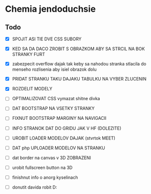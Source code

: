 # Chemia jendoduchsie

## Todo
- [x] SPOJIT ASI TIE DVE CSS SUBORY
- [x] KED SA DA DACO ZROBIT S OBRAZKOM ABY SA STRCIL NA BOK STRANKY FURT
- [x] zabezpecit overflow dajak tak keby sa nahodou stranka stlacila do menseho rozlisenia aby isiel obrazok dolu
- [x] PRIDAT STRANKU TAKU DAJAKU TABULKU NA VYBER ZLUCENIN 
- [x] ROZDELIT MODELY
- [ ] OPTIMALIZOVAT CSS vymazat shitne divka
- [ ] DAT BOOTSTRAP NA VSETKY STRANKY
- [ ] FIXNUT BOOTSTRAP MARGINY NA NAVIGACII
- [ ] INFO STRANOK DAT DO GRIDU JAK V HF (DOLEZITE)
- [ ] UROBIT LOADER MODELOV DAJAK (stvrtok MEET)
- [ ] DAT php UPLOADER MODELOV NA STRANKU 
- [ ] dat border na canvas v 3D ZOBRAZENI
- [ ] urobit fullscreen button na 3D
- [ ] finishnut info o anorg kyselinach








- [ ] donutit davida robit D: